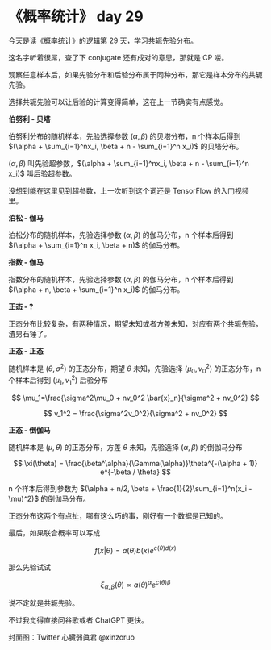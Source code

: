 # 《概率统计》 day 29

今天是读《概率统计》的逻辑第 29 天，学习共轭先验分布。

这名字听着很屌，查了下 conjugate 还有成对的意思，那就是 CP 喽。

观察任意样本后，如果先验分布和后验分布属于同种分布，那它是样本分布的共轭先验。

选择共轭先验可以让后验的计算变得简单，这在上一节确实有点感觉。

**伯努利 - 贝塔**

伯努利分布的随机样本，先验选择参数 $(\alpha, \beta)$ 的贝塔分布，n 个样本后得到 $(\alpha + \sum_{i=1}^nx_i, \beta + n - \sum_{i=1}^n x_i)$ 的贝塔分布。

$(\alpha, \beta)$ 叫先验超参数，$(\alpha + \sum_{i=1}^nx_i, \beta + n - \sum_{i=1}^n x_i)$ 叫后验超参数。

没想到能在这里见到超参数，上一次听到这个词还是 TensorFlow 的入门视频里。

**泊松 - 伽马**

泊松分布的随机样本，先验选择参数 $(\alpha, \beta)$ 的伽马分布，n 个样本后得到 $(\alpha + \sum_{i=1}^n x_i, \beta + n)$ 的伽马分布。

**指数 - 伽马**

指数分布的随机样本，先验选择参数 $(\alpha, \beta)$ 的伽马分布，n 个样本后得到 $(\alpha + n, \beta + \sum_{i=1}^n x_i)$ 的伽马分布。

**正态 - ?**

正态分布比较复杂，有两种情况，期望未知或者方差未知，对应有两个共轭先验，渣男石锤了。

**正态 - 正态**

随机样本是 $(\theta, \sigma^2)$ 的正态分布，期望 $\theta$ 未知，先验选择 $(\mu_0, v_0^2)$ 的正态分布，n 个样本后得到 $(\mu_1, v_1^2)$ 后验分布

$$
\mu_1=\frac{\sigma^2\mu_0 + nv_0^2 \bar{x}_n}{\sigma^2 + nv_0^2}
$$

$$
v_1^2 = \frac{\sigma^2v_0^2}{\sigma^2 + nv_0^2}
$$

**正态 - 倒伽马**

随机样本是 $(\mu, \theta)$ 的正态分布，方差 $\theta$ 未知，先验选择 $(\alpha, \beta)$ 的倒伽马分布

$$
\xi(\theta) = \frac{\beta^\alpha}{\Gamma(\alpha)}\theta^{-(\alpha + 1)} e^{-\beta / \theta}
$$

n 个样本后得到参数为 $(\alpha + n/2, \beta + \frac{1}{2}\sum_{i=1}^n(x_i - \mu)^2)$ 的倒伽马分布。

正态分布这两个有点扯，哪有这么巧的事，刚好有一个数据是已知的。

最后，如果联合概率可以写成

$$
f(x|\theta) = a(\theta)b(x)e^{c(\theta)d(x)}
$$

那么先验试试

$$\xi_{\alpha, \beta}(\theta) \propto a(\theta)^{\alpha} e^{c(\theta)\beta}$$

说不定就是共轭先验。

不过我觉得直接问谷歌或者 ChatGPT 更快。

封面图：Twitter 心臓弱眞君 @xinzoruo